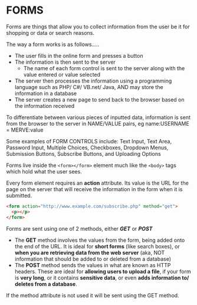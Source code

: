 # FORMS

Forms are things that allow you to collect information from the user be it for shopping or data or search reasons.

The way a form works is as follows.....
* The user fills in the online form and presses a button
* The information is then sent to the server
    * The name of each form control is sent to the server along with the value entered or value selected
* The server then processes the information using a programming language such as PHP/ C#/ VB.net/ Java, AND may store the information in a database
* The server creates a new page to send back to the browser based on the information received

To differentiate between various pieces of inputted data, information is sent from the browser to the server in NAME/VALUE pairs, eg name:USERNAME = MERVE:value

Some examples of FORM CONTROLS include:
Text Input, Text Area, Password Input, Multiple Choices, Checkboxes, Dropdown Menus, Submission Buttons, Subscribe Buttons, and Uploading Options

Forms live inside the ```<form></form>``` element much like the ```<body>``` tags which hold what the user sees.

Every form element requires an __action__ attribute. Its value is the URL for the page on the server that will receive the information in the form when it is submitted.

```html
<form action="http://www.example.com/subscribe.php" method="get">
  <p></p>
</form>
```

Forms are sent using one of 2 methods, either __*GET*__ or __*POST*__

  * The __GET__ method involves the values from the form, being added onto the end of the URL. It is ideal for __short forms__ (like search boxes), or __when you are retrieving data from the web server__ (aka, NOT information that should be added to or deleted from a database)
  * The __POST__ method sends the values in what are known as HTTP headers. These are ideal for __allowing users to upload a file__, if your form is __very long__, or it contains __sensitive data__, or even __adds information to/ deletes from a database__.

If the method attribute is not used it will be sent using the GET method.

